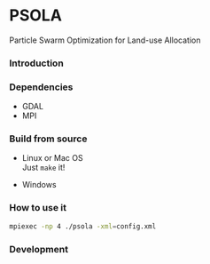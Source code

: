 PSOLA
=====

Particle Swarm Optimization for Land-use Allocation

### Introduction


### Dependencies
* GDAL
* MPI

### Build from source
* Linux or Mac OS  
Just `make` it!

* Windows

### How to use it
```bash
mpiexec -np 4 ./psola -xml=config.xml
```

### Development
